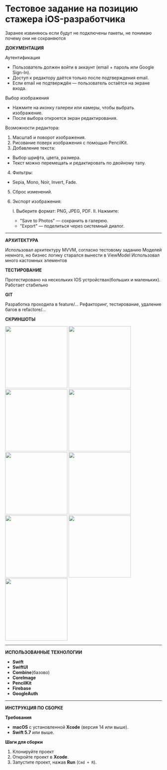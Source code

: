 # Тестовое задание на позицию стажера iOS-разработчика

Заранее извиняюсь если будут не подключены пакеты, не понимаю почему они не сохраняются

**ДОКУМЕНТАЦИЯ**

Аутентификация
- Пользователь должен войти в аккаунт (email + пароль или Google Sign-In).
- Доступ к редактору даётся только после подтверждения email.
- Если email не подтверждён — пользователь остаётся на экране входа.

Выбор изображения
- Нажмите на иконку галереи или камеры, чтобы выбрать изображение.
- После выбора откроется экран редактирования.

Возможности редактора:
1) Масштаб и поворот изображения.
2) Рисование поверх изображения с помощью PencilKit.
3) Добавление текста:
  - Выбор шрифта, цвета, размера.
  - Текст можно перемещать и редактировать по двойному тапу.
4) Фильтры:
  - Sepia, Mono, Noir, Invert, Fade.

5) Сброс изменений.

6) Экспорт изображения:
   
   I. Выберите формат: PNG, JPEG, PDF.
   II. Нажмите:
    - "Save to Photos" — сохранить в галерею.
    - "Export" — поделиться через системный диалог.


---

**АРХИТЕКТУРА**

Использовал архитектуру MVVM, согласно тестовому заданию
Моделей немного, но бизнес логику старался вынести в ViewModel
Использовал много кастомных элементов

**ТЕСТИРОВАНИЕ**

Протестировано на нескольких IOS устройствах(больших и маленьких). 
Работает стабильно

**GIT**

Разработка проходила в feature/...
Рефакторинг, тестирование, удаление багов в refactore/...

**СКРИНШОТЫ**


<img src="https://github.com/user-attachments/assets/feccceea-2233-4913-8e38-d974ccb72506" width="200" />

<img src="https://github.com/user-attachments/assets/423297ee-913e-4d77-b3e5-369c556cf9a4" width="200" />

<img src="https://github.com/user-attachments/assets/01728605-ca21-4356-a73f-6090edd7a428" width="200" />

<img src="https://github.com/user-attachments/assets/d057b2a6-f33a-422f-8ebc-a84b5edd497f" width="200" />

<img src="https://github.com/user-attachments/assets/a700690f-9182-4c39-b6ba-313eeb34f469" width="200" />

<img src="https://github.com/user-attachments/assets/3be539f2-fe19-464e-ae1c-78376d632991" width="200" />

<img src="https://github.com/user-attachments/assets/39a05c0c-12d5-4f2d-8ba9-eb5e0b058dbc" width="200" />

<img src="https://github.com/user-attachments/assets/9859cb07-6ab5-4dd2-81c6-22a40658f86d" width="200" />

<img src="https://github.com/user-attachments/assets/3905815a-6689-4474-b1c5-d18f6d184866" width="200" />

---

**ИСПОЛЬЗОВАННЫЕ ТЕХНОЛОГИИ**


- **Swift** 
- **SwiftUI** 
- **Combine**(базово)
- **CoreImage**
- **PencilKit**
- **Firebase**
- **GoogleAuth**   
---

**ИНСТРУКЦИЯ ПО СБОРКЕ**

**Требования**
- **macOS** с установленной **Xcode** (версия 14 или выше).
- **Swift 5.7** или выше.

**Шаги для сборки**
1. Клонируйте проект
2. Откройте проект в **Xcode**.
3. Запустите проект, нажав **Run** (`Cmd + R`).
